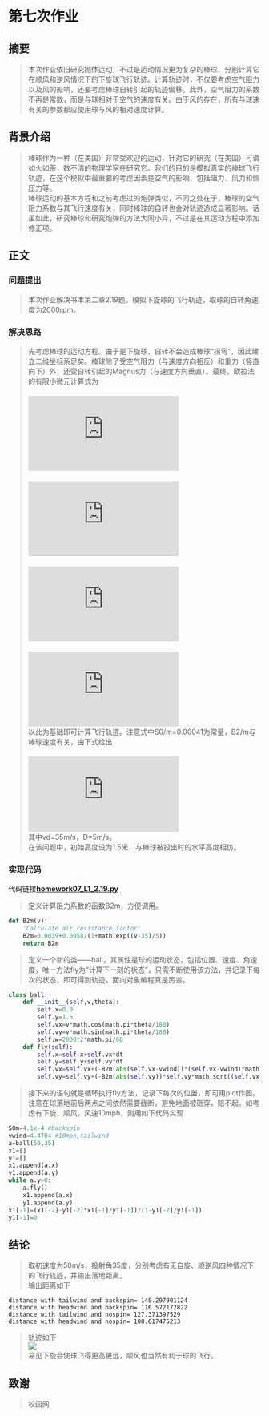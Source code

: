 # **第七次作业**  
## **摘要**  
> 本次作业依旧研究抛体运动，不过是运动情况更为复杂的棒球，分别计算它在顺风和逆风情况下的下旋球飞行轨迹。计算轨迹时，不仅要考虑空气阻力以及风的影响，还要考虑棒球自转引起的轨迹偏移。此外，空气阻力的系数不再是常数，而是与球相对于空气的速度有关。由于风的存在，所有与球速有关的参数都应使用球与风的相对速度计算。  

## **背景介绍**
> 棒球作为一种（在美国）非常受欢迎的运动，针对它的研究（在美国）可谓如火如荼，数不清的物理学家在研究它。我们的目的是模拟真实的棒球飞行轨迹，在这个模拟中最重要的考虑因素是空气的影响，包括阻力、风力和侧压力等。  
> 棒球运动的基本方程和之前考虑过的炮弹类似，不同之处在于，棒球的空气阻力系数与其飞行速度有关，同时棒球的自转也会对轨迹造成显著影响。话虽如此，研究棒球和研究炮弹的方法大同小异，不过是在其运动方程中添加修正项。  

## **正文**  
### 问题提出  
> 本次作业解决书本第二章2.19题。模拟下旋球的飞行轨迹，取球的自转角速度为2000rpm。  

### 解决思路  
> 先考虑棒球的运动方程。由于是下旋球，自转不会造成棒球“拐弯”，因此建立二维坐标系足矣。棒球除了受空气阻力（与速度方向相反）和重力（竖直向下）外，还受自转引起的Magnus力（与速度方向垂直）。最终，欧拉法的有限小微元计算式为  
　　　　　　　　　　　　　　![](http://latex.codecogs.com/gif.latex?dx%3Dv_%7Bx%7Ddt)  
　　　　　　　　　　　　　　![](http://latex.codecogs.com/gif.latex?dy%3Dv_%7By%7Ddt)  
　　　　　　　　　　　　　　![](http://latex.codecogs.com/gif.latex?dv_%7Bx%7D%3D%28-%5Cfrac%7BB_%7B2%7D%7D%7Bm%7Dvv_%7Bx%7D-%5Cfrac%7BS_%7B0%7D%7D%7Bm%7Dv_%7Bx%7D%5Comega%20%29dt)  
　　　　　　　　　　　　　　![](http://latex.codecogs.com/gif.latex?dv_%7By%7D%3D%28-%5Cfrac%7BB_%7B2%7D%7D%7Bm%7Dvv_%7By%7D&plus;%5Cfrac%7BS_%7B0%7D%7D%7Bm%7Dv_%7By%7D%5Comega%20-g%29dt)  
> 以此为基础即可计算飞行轨迹。注意式中S0/m=0.00041为常量，B2/m与棒球速度有关，由下式给出  
　　　　　　　　　　　　　　![](http://latex.codecogs.com/gif.latex?%5Cfrac%7BB_%7B2%7D%7D%7Bm%7D%3D0.0039&plus;%5Cfrac%7B0.0058%7D%7B1&plus;e%5E%7B%28v-v_%7Bd%7D%29/D%7D%7D)  
> 其中vd=35m/s，D=5m/s。  
> 在该问题中，初始高度设为1.5米，与棒球被投出时的水平高度相仿。  

### 实现代码  
代码链接[**homework07_L1_2.19.py**](https://raw.githubusercontent.com/mma2101/computationalphysics_N2013301510017/master/Chapter_2/homework07_L1_2.19.py)  
> 定义计算阻力系数的函数B2m，方便调用。  
```python
def B2m(v):
    'Calculate air resistance factor'
    B2m=0.0039+0.0058/(1+math.exp((v-35)/5))
    return B2m
```
> 定义一个新的类——ball，其属性是球的运动状态，包括位置、速度、角速度，唯一方法fly为“计算下一刻的状态”，只需不断使用该方法，并记录下每次的状态，即可得到轨迹，面向对象编程真是厉害。  
```python
class ball:
    def __init__(self,v,theta):
        self.x=0.0
        self.y=1.5
        self.vx=v*math.cos(math.pi*theta/180)
        self.vy=v*math.sin(math.pi*theta/180)
        self.w=2000*2*math.pi/60       
    def fly(self):
        self.x=self.x+self.vx*dt
        self.y=self.y+self.vy*dt
        self.vx=self.vx+(-B2m(abs(self.vx-vwind))*(self.vx-vwind)*math.sqrt((self.vx-vwind)*(self.vx-vwind)+self.vy+self.vy)-S0m*self.vy*self.w)*dt
        self.vy=self.vy+(-B2m(abs(self.vy))*self.vy*math.sqrt((self.vx-vwind)*(self.vx-vwind)+self.vy+self.vy)+S0m*(self.vx-vwind)*self.w-g)*dt
```
> 接下来的语句就是循环执行fly方法，记录下每次的位置，即可用plot作图。注意在球落地前后两点之间依然需要截断，避免地面被砸穿，赔不起。如考虑有下旋，顺风，风速10mph，则用如下代码实现  
```python
S0m=4.1e-4 #backspin
vwind=4.4704 #10mph,tailwind
a=ball(50,35)
x1=[]
y1=[]
x1.append(a.x)
y1.append(a.y)
while a.y>0:
    a.fly()
    x1.append(a.x)
    y1.append(a.y)
x1[-1]=(x1[-2]-y1[-2]*x1[-1]/y1[-1])/(1-y1[-2]/y1[-1])
y1[-1]=0
```

## **结论**  
> 取初速度为50m/s，投射角35度，分别考虑有无自旋、顺逆风四种情况下的飞行轨迹，并输出落地距离。  
> 输出距离如下  
```
distance with tailwind and backspin= 140.297901124
distance with headwind and backspin= 116.572172822
distance with tailwind and nospin= 127.371397529
distance with headwind and nospin= 108.617475213
```
> 轨迹如下  
![](https://raw.githubusercontent.com/mma2101/computationalphysics_N2013301510017/master/Chapter_2/homework07_L1_2.19.png)  
> 易见下旋会使球飞得更高更远，顺风也当然有利于球的飞行。  

## **致谢**
> 校园网

